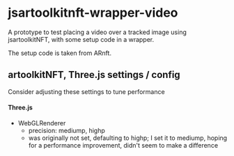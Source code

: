 # jsartoolkitnft-wrapper-video

A prototype to test placing a video over a tracked image using jsartoolkitNFT, with some setup code in a wrapper.

The setup code is taken from ARnft.


## artoolkitNFT, Three.js settings / config

Consider adjusting these settings to tune performance

#### Three.js
* WebGLRenderer
  * precision: mediump, highp
  * was originally not set, defaulting to highp; I set it to mediump, hoping for a performance improvement, didn't seem to make a difference
